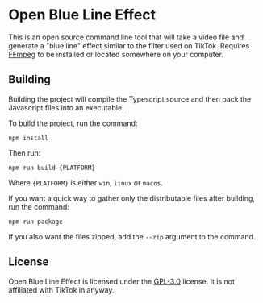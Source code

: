 # Open Blue Line Effect

This is an open source command line tool that will take a video file and
generate a "blue line" effect similar to the filter used on TikTok. Requires
[FFmpeg](https://ffmpeg.org/) to be installed or located somewhere on your
computer.

## Building

Building the project will compile the Typescript source and then pack the
Javascript files into an executable.

To build the project, run the command:

`npm install`

Then run:

`npm run build-{PLATFORM}`

Where `{PLATFORM}` is either `win`, `linux` or `macos`.

If you want a quick way to gather only the distributable files after building,
run the command:

`npm run package`

If you also want the files zipped, add the `--zip` argument to the command.


## License

Open Blue Line Effect is licensed under the
[GPL-3.0](https://www.gnu.org/licenses/gpl-3.0.en.html) license. It is not affiliated
with TikTok in anyway.
